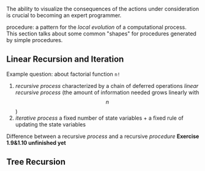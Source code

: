 The ability to visualize the consequences of the actions under consideration is crucial to becoming an expert programmer.

procedure: a pattern for the *local evolution* of a computational process.  
This section talks about some common "shapes" for procedures generated by simple procedures.
## Linear Recursion and Iteration
Example question: about factorial function `n!`  
1. *recursive process*
	characterized by a chain of deferred operations
	*linear recursive process* (the amount of information needed grows linearly with $$n$$)  
2. *iterative process*
	a fixed number of state variables + a fixed rule of updating the state variables

Difference between a recursive *process* and a recursive *procedure*
**Exercise 1.9&1.10 unfinished yet**
## Tree Recursion
